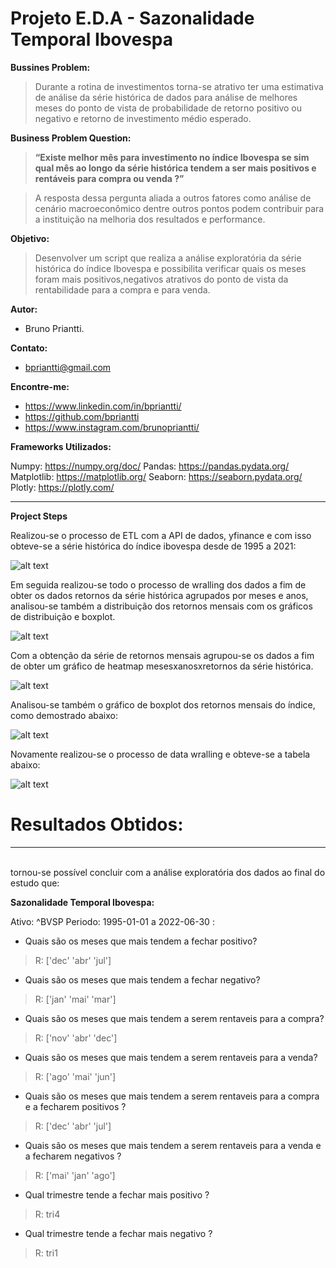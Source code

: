 # Projeto E.D.A - Sazonalidade Temporal Ibovespa

__Bussines Problem:__  


> Durante a rotina de investimentos torna-se atrativo ter uma estimativa de análise da série histórica de dados para análise de melhores meses do ponto de vista de probabilidade de retorno positivo ou negativo e retorno de investimento médio esperado.


__Business Problem Question:__

> __“Existe melhor mês para investimento no índice Ibovespa se sim qual mês ao longo da série histórica tendem a ser mais positivos e rentáveis para compra ou venda ?”__

> A resposta dessa pergunta aliada a outros fatores como análise de cenário macroeconômico dentre outros pontos podem contribuir para a instituição na melhoria dos resultados e performance.      
  
__Objetivo:__   

> Desenvolver um script que realiza a análise exploratória da série histórica do índice Ibovespa e possibilita verificar quais os meses foram mais positivos,negativos atrativos do ponto de vista da rentabilidade para a compra e para venda.

__Autor:__  
   - Bruno Priantti.
    
__Contato:__  
  - bpriantti@gmail.com

__Encontre-me:__  
   -  https://www.linkedin.com/in/bpriantti/  
   -  https://github.com/bpriantti
   -  https://www.instagram.com/brunopriantti/

__Frameworks Utilizados:__

Numpy:
https://numpy.org/doc/
Pandas:
https://pandas.pydata.org/
Matplotlib:
https://matplotlib.org/
Seaborn:
https://seaborn.pydata.org/
Plotly:
https://plotly.com/

___

__Project Steps__

Realizou-se o processo de ETL com a API de dados, yfinance e com isso obteve-se a série histórica do índice ibovespa desde de 1995 a 2021:

![alt text](https://github.com/bpriantti/projetoEDA_sazonalidade_temporal_ibovespa/blob/main/images/adj_close_ibov.png?raw=true)

Em seguida realizou-se todo o processo de wralling dos dados a fim de obter os dados retornos da série histórica agrupados por meses e anos, analisou-se também a distribuição dos retornos mensais com os gráficos de distribuição e boxplot.

![alt text](https://github.com/bpriantti/projetoEDA_sazonalidade_temporal_ibovespa/blob/main/images/image_1.png?raw=true)

Com a obtenção da série de retornos mensais agrupou-se os dados a fim de obter um gráfico de heatmap mesesxanosxretornos da série histórica.

![alt text](https://github.com/bpriantti/projetoEDA_sazonalidade_temporal_ibovespa/blob/main/images/image_2.png?raw=true)

Analisou-se também o gráfico de boxplot dos retornos mensais do índice, como demostrado abaixo:

![alt text](https://github.com/bpriantti/projetoEDA_sazonalidade_temporal_ibovespa/blob/main/images/image_3.png?raw=true)

Novamente realizou-se o processo de data wralling e obteve-se a tabela abaixo:

![alt text](https://github.com/bpriantti/projetoEDA_sazonalidade_temporal_ibovespa/blob/main/images/table.PNG?raw=true)

# Resultados Obtidos:
___
&nbsp;  
tornou-se possível concluir com a análise exploratória dos dados ao final do estudo que:
&nbsp;  

__Sazonalidade Temporal Ibovespa:__ 
&nbsp;
       
Ativo: ^BVSP Periodo:  1995-01-01 a 2022-06-30 :
 
- Quais são os meses que mais tendem a fechar positivo?
&nbsp;    
> R:   ['dec' 'abr' 'jul']
 
- Quais são os meses que mais tendem a fechar negativo?
> R:   ['jan' 'mai' 'mar']
 
- Quais são os meses que mais tendem a serem rentaveis para a compra?
> R:   ['nov' 'abr' 'dec']
 
- Quais são os meses que mais tendem a serem rentaveis para a venda? 
> R:   ['ago' 'mai' 'jun']
 
- Quais são os meses que mais tendem a serem rentaveis para a compra e a fecharem positivos ?
> R:   ['dec' 'abr' 'jul']
 
- Quais são os meses que mais tendem a serem rentaveis para a venda e a fecharem negativos ?
> R:   ['mai' 'jan' 'ago']
 
- Qual trimestre tende a fechar mais positivo ?
> R:   tri4
 
- Qual trimestre tende a fechar mais negativo ?
> R:   tri1
